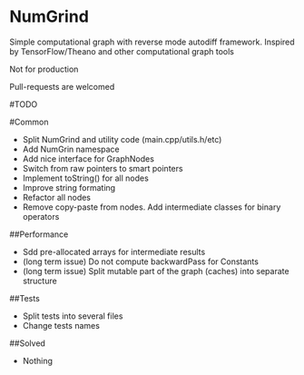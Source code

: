 # NumGrind
Simple computational graph with reverse mode autodiff framework. Inspired by TensorFlow/Theano and other computational graph tools

Not for production

Pull-requests are welcomed

#TODO

#Common
 - Split NumGrind and utility code (main.cpp/utils.h/etc)
 - Add NumGrin namespace
 - Add nice interface for GraphNodes
 - Switch from raw pointers to smart pointers
 - Implement toString() for all nodes
 - Improve string formating
 - Refactor all nodes
 - Remove copy-paste from nodes. Add intermediate classes for binary operators

##Performance
 - Sdd pre-allocated arrays for intermediate results
 - (long term issue) Do not compute backwardPass for Constants
 - (long term issue) Split mutable part of the graph (caches) into separate structure

##Tests
 - Split tests into several files
 - Change tests names

##Solved
- Nothing
